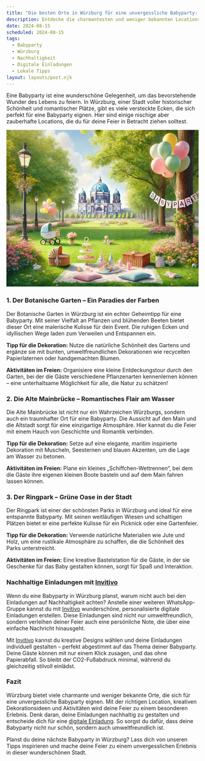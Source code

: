 ```yaml
---
title: "Die besten Orte in Würzburg für eine unvergessliche Babyparty: Geheimtipps und lokale Highlights"
description: Entdecke die charmantesten und weniger bekannten Locations in Würzburg für eine unvergessliche Babyparty, inklusive nachhaltiger Dekorationstipps und personalisierten digitalen Einladungen.
date: 2024-08-15
scheduled: 2024-08-15
tags:
  - Babyparty
  - Würzburg
  - Nachhaltigkeit
  - Digitale Einladungen
  - Lokale Tipps
layout: layouts/post.njk
---
```


Eine Babyparty ist eine wunderschöne Gelegenheit, um das bevorstehende Wunder des Lebens zu feiern. In Würzburg, einer Stadt voller historischer Schönheit und romantischer Plätze, gibt es viele versteckte Ecken, die sich perfekt für eine Babyparty eignen. Hier sind einige nischige aber zauberhafte Locations, die du für deine Feier in Betracht ziehen solltest.

![Babyparty im Park](/img/picnic-park.webp)

### 1. **Der Botanische Garten – Ein Paradies der Farben**

Der Botanische Garten in Würzburg ist ein echter Geheimtipp für eine Babyparty. Mit seiner Vielfalt an Pflanzen und blühenden Beeten bietet dieser Ort eine malerische Kulisse für dein Event. Die ruhigen Ecken und idyllischen Wege laden zum Verweilen und Entspannen ein.

**Tipp für die Dekoration:** Nutze die natürliche Schönheit des Gartens und ergänze sie mit bunten, umweltfreundlichen Dekorationen wie recycelten Papierlaternen oder handgemachten Blumen.

**Aktivitäten im Freien:** Organisiere eine kleine Entdeckungstour durch den Garten, bei der die Gäste verschiedene Pflanzenarten kennenlernen können – eine unterhaltsame Möglichkeit für alle, die Natur zu schätzen!

### 2. **Die Alte Mainbrücke – Romantisches Flair am Wasser**

Die Alte Mainbrücke ist nicht nur ein Wahrzeichen Würzburgs, sondern auch ein traumhafter Ort für eine Babyparty. Die Aussicht auf den Main und die Altstadt sorgt für eine einzigartige Atmosphäre. Hier kannst du die Feier mit einem Hauch von Geschichte und Romantik verbinden.

**Tipp für die Dekoration:** Setze auf eine elegante, maritim inspirierte Dekoration mit Muscheln, Seesternen und blauen Akzenten, um die Lage am Wasser zu betonen.

**Aktivitäten im Freien:** Plane ein kleines „Schiffchen-Wettrennen“, bei dem die Gäste ihre eigenen kleinen Boote basteln und auf dem Main fahren lassen können.

### 3. **Der Ringpark – Grüne Oase in der Stadt**

Der Ringpark ist einer der schönsten Parks in Würzburg und ideal für eine entspannte Babyparty. Mit seinen weitläufigen Wiesen und schattigen Plätzen bietet er eine perfekte Kulisse für ein Picknick oder eine Gartenfeier.

**Tipp für die Dekoration:** Verwende natürliche Materialien wie Jute und Holz, um eine rustikale Atmosphäre zu schaffen, die die Schönheit des Parks unterstreicht.

**Aktivitäten im Freien:** Eine kreative Bastelstation für die Gäste, in der sie Geschenke für das Baby gestalten können, sorgt für Spaß und Interaktion.

### **Nachhaltige Einladungen mit [Invitivo](https://invitivo.com/create)**

Wenn du eine Babyparty in Würzburg planst, warum nicht auch bei den Einladungen auf Nachhaltigkeit achten? Anstelle einer weiteren WhatsApp-Gruppe kannst du mit [Invitivo](https://invitivo.com/) wunderschöne, personalisierte digitale Einladungen erstellen. Diese Einladungen sind nicht nur umweltfreundlich, sondern verleihen deiner Feier auch eine persönliche Note, die über eine einfache Nachricht hinausgeht.

Mit [Invitivo](https://invitivo.com/) kannst du kreative Designs wählen und deine Einladungen individuell gestalten – perfekt abgestimmt auf das Thema deiner Babyparty. Deine Gäste können mit nur einem Klick zusagen, und das ohne Papierabfall. So bleibt der CO2-Fußabdruck minimal, während du gleichzeitig stilvoll einlädst.

### **Fazit**

Würzburg bietet viele charmante und weniger bekannte Orte, die sich für eine unvergessliche Babyparty eignen. Mit der richtigen Location, kreativen Dekorationsideen und Aktivitäten wird deine Feier zu einem besonderen Erlebnis. Denk daran, deine Einladungen nachhaltig zu gestalten und entscheide dich für eine [digitale Einladung](https://invitivo.com). So sorgst du dafür, dass deine Babyparty nicht nur schön, sondern auch umweltfreundlich ist.

Planst du deine nächste Babyparty in Würzburg? Lass dich von unseren Tipps inspirieren und mache deine Feier zu einem unvergesslichen Erlebnis in dieser wunderschönen Stadt.
